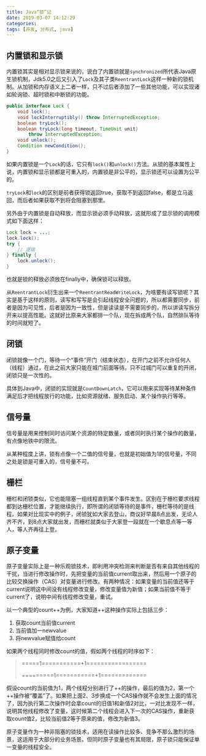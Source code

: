 ```yaml
---
title: Java“锁”记
date: 2019-03-07 14:12:29
categories:
tags: [并发, 分布式, java]
---
```

## 内置锁和显示锁

内置锁其实是相对显示锁来说的，说白了内置锁就是`synchronized`所代表Java原生锁机制，Jdk5.0之后又引入了`Lock`及其子类`ReentrantLock`这样一种新的锁机制。从加锁和内存语义上二者一样，只不过后者添加了一些其他功能，可以实现诸如轮询锁、超时锁和中断锁的功能。
<!--more-->
```java
public interface Lock {
    void lock();
    void lockInterruptibly() throw InterruptedException;
    boolean tryLock();
    boolean tryLock(long timeout, TimeUnit unit)
        throw InterruptedException;
    void unlock();
    Condition newCondition();
}
```
如果内置锁是一个`Lock`的话，它只有`lock()`和`unlock()`方法。从锁的基本属性上说，内置锁和显示锁都是可重入的，内置锁是非公平的，显示锁还可以设置为公平的。

`tryLock`和`lock`的区别是前者获得锁返回true，获取不到返回false，都是立马返回，而后者如果获取不到将会阻塞到那里。

另外由于内置锁是自动释放，而显示锁必须手动释放，这就形成了显示锁的调用模式如下面这样：
```java
Lock lock = ...;
lock.lock();
try {
    // 逻辑
} finally {
    lock.unlock();
}
```
也就是锁的释放必须放在finally中，确保锁可以释放。

从`ReentrantLock`衍生出来一个`ReentrantReadWriteLock`，为啥要有读写锁呢？其实是基于这样的原则，读写和写写是会引起线程安全问题的，所以都需要同步，前者是因为可见性，后者是因为一致性，但是读读是不需要同步的，所以讲读写拆分开来以提高性能。这就好比原来大家都排一个队，现在拆成两个队，自然排队等待的时间就短了。

## 闭锁
闭锁就像一个门，等待一个“事件”开门（结束状态），在开门之前不允许任何人（线程）通过，在此之前大家只能在城门前面等待。只不过城门可以重复的开闭，闭锁只是一次性的。

具体到Java中，闭锁的实现就是`CountDownLatch`，它可以用来实现等待某种条件满足后才把线程放行的功能，比如资源就绪、服务启动、某个操作执行等等。

## 信号量
信号量是用来控制同时访问某个资源的特定数量，或者同时执行某个操作的数量，有点像地铁中的限流。

从某种程度上讲，锁有点像一个二值的信号量，也就是初始值为1的信号量，不同之处是锁是可重入的，信号量不可。

## 栅栏
栅栏和闭锁类似，它也能阻塞一组线程直到某个事件发生。区别在于栅栏要求线程都到达栅栏位置，才能继续执行，即所谓的闭锁等待的是事件，栅栏等待的是线程。如果对比现实中的例子，闭锁犹如大家去登山，商议好早晨8点出发，无论人齐不齐，到8点大家就出发，而栅栏就类似于大家登一段就在一个歇息点等一等人，等人齐再往上登。

## 原子变量
原子变量实际上是一种乐观锁技术，即利用冲突检测来判断是否有来自其他线程的干扰，当进行修改操作时，先把变量的当前值current取出来，然后用一个原子的比较交换操作（CAS）对变量进行修改。有两种情况：如果变量的当前值还等于current说明这中间没有线程修改变量，修改变量值为新值；如果当前值不等于current了，说明中间有线程修改变量，重试。

以一个典型的count++为例，大家知道++这种操作实际上包括三步：
1. 获取count当前值current
2. 当前值加一newvalue
3. 将newvalue赋值给count

如果两个线程同时修改count的值，假如两个线程的时序如下：
> =====1===========+1=================
>
> =========1===========+1=============

假设count的当前值为1，两个线程分别进行了++的操作，最后的值为2，第一个++操作被“覆盖”了。如果把上面2、3步换成一个CAS操作就不会发生上面的情况了，因为执行第二次操作时会拿count的旧值1和新值2对比，一对比发现不一样，说明其他线程修改了变量，这时候第二个线程会进入下一次的CAS操作，重新获取count值2，比较当前值2等于原来的值，修改为新值3。

原子变量作为一种非阻塞的锁技术，适用在读操作比较多、竞争不那么激烈的场景，这适用于大部分的业务场景。但同时原子变量也有其局限，原子锁只能保证单一变量的线程安全。
